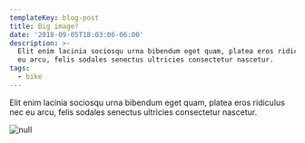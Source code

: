 ```yaml
---
templateKey: blog-post
title: Big image?
date: '2018-09-05T18:03:06-06:00'
description: >-
  Elit enim lacinia sociosqu urna bibendum eget quam, platea eros ridiculus nec
  eu arcu, felis sodales senectus ultricies consectetur nascetur.
tags:
  - bike
---
```

Elit enim lacinia sociosqu urna bibendum eget quam, platea eros ridiculus nec eu arcu, felis sodales senectus ultricies consectetur nascetur.

![null](/img/img_1587.jpg)
